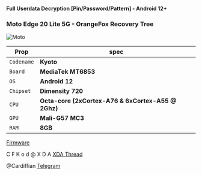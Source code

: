 #### Full Userdata Decryption [Pin/Password/Pattern] - Android 12+

### Moto Edge 20 Lite 5G - OrangeFox Recovery Tree
![Moto](https://motorolauk.vtexassets.com/arquivos/motorola-edge-20-lite-lockup-ffffff.svg)

| **Prop** | **spec** |
| --- | --- |
| `Codename` | **Kyoto** |
| `Board` | **MediaTek MT6853** |
| `OS` | **Android 12** |
| `Chipset` | **Dimensity 720** |
| `CPU` | **Octa-core (2xCortex-A76 & 6xCortex-A55 @ 2Ghz)** |
| `GPU` | **Mali-G57 MC3** |
| `RAM` | **8GB** |

[Firmware](https://t.me/s/motoupdatestracker?q=kyoto)

C F K o d @ X D A
[XDA Thread](https://forum.xda-developers.com/t/recovery-12-unofficial-orangefox-11-1_1-beta.4501283/)

@Cardiffian
[Telegram](https://t.me/cardiffian)

